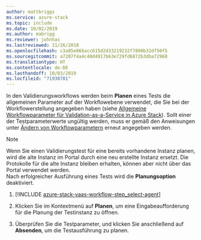 ```yaml
---
author: mattbriggs
ms.service: azure-stack
ms.topic: include
ms.date: 10/02/2019
ms.author: mabrigg
ms.reviewer: johnhas
ms.lastreviewed: 11/26/2018
ms.openlocfilehash: c3a85e866acc615d2d33219232f7890b32df50f5
ms.sourcegitcommit: a7207f4a4c40d4917b63e729fd6872b3dba72968
ms.translationtype: HT
ms.contentlocale: de-DE
ms.lasthandoff: 10/03/2019
ms.locfileid: "71938781"
---
```

In den Validierungsworkflows werden beim **Planen** eines Tests die allgemeinen Parameter auf der Workflowebene verwendet, die Sie bei der Workflowerstellung angegeben haben (siehe [Allgemeine Workflowparameter für Validation-as-a-Service in Azure Stack](../azure-stack-vaas-parameters.md)). Sollt einer der Testparameterwerte ungültig werden, muss er gemäß den Anweisungen unter [Ändern von Workflowparametern](../azure-stack-vaas-monitor-test.md#change-workflow-parameters) erneut angegeben werden.

> [!NOTE]
> Wenn Sie einen Validierungstest für eine bereits vorhandene Instanz planen, wird die alte Instanz im Portal durch eine neu erstellte Instanz ersetzt. Die Protokolle für die alte Instanz bleiben erhalten, können aber nicht über das Portal verwendet werden.  
Nach erfolgreicher Ausführung eines Tests wird die **Planungsoption** deaktiviert.

1. [!INCLUDE [azure-stack-vaas-workflow-step_select-agent](azure-stack-vaas-workflow-step_select-agent.md)]

1. Klicken Sie im Kontextmenü auf **Planen**, um eine Eingabeaufforderung für die Planung der Testinstanz zu öffnen.

1. Überprüfen Sie die Testparameter, und klicken Sie anschließend auf **Absenden**, um die Testausführung zu planen.